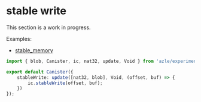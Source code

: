 # stable write

This section is a work in progress.

Examples:

-   [stable_memory](https://github.com/demergent-labs/azle/tree/main/examples/stable_memory)

```typescript
import { blob, Canister, ic, nat32, update, Void } from 'azle/experimental';

export default Canister({
    stableWrite: update([nat32, blob], Void, (offset, buf) => {
        ic.stableWrite(offset, buf);
    })
});
```
